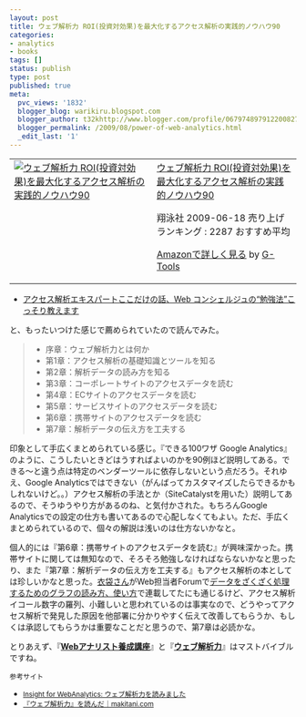 ```yaml
---
layout: post
title: ウェブ解析力 ROI(投資対効果)を最大化するアクセス解析の実践的ノウハウ90
categories:
- analytics
- books
tags: []
status: publish
type: post
published: true
meta:
  pvc_views: '1832'
  blogger_blog: warikiru.blogspot.com
  blogger_author: t32khttp://www.blogger.com/profile/06797489791220082722noreply@blogger.com
  blogger_permalink: /2009/08/power-of-web-analytics.html
  _edit_last: '1'
---
```

<table border="0" cellpadding="5">
<tbody>
<tr>
<td valign="top"><a href="http://www.amazon.co.jp/exec/obidos/ASIN/4798119563/warikiru-22/ref=nosim/" target="_blank"><img class="fig" src="http://ecx.images-amazon.com/images/I/51h5gEV22DL._SL160_.jpg" border="0" alt="ウェブ解析力 ROI(投資対効果)を最大化するアクセス解析の実践的ノウハウ90" /></a></td>
<td valign="top"><span><a href="http://www.amazon.co.jp/%E3%82%A6%E3%82%A7%E3%83%96%E8%A7%A3%E6%9E%90%E5%8A%9B-ROI-%E6%8A%95%E8%B3%87%E5%AF%BE%E5%8A%B9%E6%9E%9C-%E3%82%92%E6%9C%80%E5%A4%A7%E5%8C%96%E3%81%99%E3%82%8B%E3%82%A2%E3%82%AF%E3%82%BB%E3%82%B9%E8%A7%A3%E6%9E%90%E3%81%AE%E5%AE%9F%E8%B7%B5%E7%9A%84%E3%83%8E%E3%82%A6%E3%83%8F%E3%82%A690-%E6%9D%91%E4%B8%8A/dp/4798119563%3FSubscriptionId%3D15SMZCTB9V8NGR2TW082%26tag%3Dwarikiru-22%26linkCode%3Dxm2%26camp%3D2025%26creative%3D165953%26creativeASIN%3D4798119563" target="_blank">ウェブ解析力 ROI(投資対効果)を最大化するアクセス解析の実践的ノウハウ90</a><img src="http://www.assoc-amazon.jp/e/ir?t=warikiru-22&amp;l=ur2&amp;o=9" border="0" alt="" width="1" height="1" />

翔泳社  2009-06-18
売り上げランキング : 2287
おすすめ平均  <img src="http://g-images.amazon.com/images/G/01/detail/stars-5-0.gif" alt="" />

<a href="http://www.amazon.co.jp/%E3%82%A6%E3%82%A7%E3%83%96%E8%A7%A3%E6%9E%90%E5%8A%9B-ROI-%E6%8A%95%E8%B3%87%E5%AF%BE%E5%8A%B9%E6%9E%9C-%E3%82%92%E6%9C%80%E5%A4%A7%E5%8C%96%E3%81%99%E3%82%8B%E3%82%A2%E3%82%AF%E3%82%BB%E3%82%B9%E8%A7%A3%E6%9E%90%E3%81%AE%E5%AE%9F%E8%B7%B5%E7%9A%84%E3%83%8E%E3%82%A6%E3%83%8F%E3%82%A690-%E6%9D%91%E4%B8%8A/dp/4798119563%3FSubscriptionId%3D15SMZCTB9V8NGR2TW082%26tag%3Dwarikiru-22%26linkCode%3Dxm2%26camp%3D2025%26creative%3D165953%26creativeASIN%3D4798119563" target="_blank">Amazonで詳しく見る</a> <span>by <a href="http://www.goodpic.com/mt/aws/index.html">G-Tools</a></span>

</span></td>
</tr>
</tbody>
</table>
<ul>
	<li><a href="http://japan.internet.com/busnews/20090702/8.html">アクセス解析エキスパートここだけの話、Web コンシェルジュの“勉強法”こっそり教えます</a></li>
</ul>
と、もったいつけた感じで薦められていたので読んでみた。
<blockquote>
<ul>
	<li>序章：ウェブ解析力とは何か</li>
	<li>第1章：アクセス解析の基礎知識とツールを知る</li>
	<li>第2章：解析データの読み方を知る</li>
	<li>第3章：コーポレートサイトのアクセスデータを読む</li>
	<li>第4章：ECサイトのアクセスデータを読む</li>
	<li>第5章：サービスサイトのアクセスデータを読む</li>
	<li>第6章：携帯サイトのアクセスデータを読む</li>
	<li>第7章：解析データの伝え方を工夫する</li>
</ul>
</blockquote>
印象として手広くまとめられている感じ。『できる100ワザ Google Analytics』のように、こうしたいときどはうすればよいのかを90例ほど説明してある。できる～と違う点は特定のベンダーツールに依存しないという点だろう。それゆえ、Google Analyticsではできない（がんばってカスタマイズしたらできるかもしれないけど。。）アクセス解析の手法とか（SiteCatalystを用いた）説明してあるので、そうゆうやり方があるのね、と気付かされた。もちろんGoogle Analyticsでの設定の仕方も書いてあるので心配しなくてもよい。ただ、手広くまとめられているので、個々の解説は浅いのは仕方ないかなと。

個人的には『第6章：携帯サイトのアクセスデータを読む』が興味深かった。携帯サイトに関しては無知なので、そろそろ勉強しなければならないかなと思ったり、また『第7章：解析データの伝え方を工夫する』もアクセス解析の本としては珍しいかなと思った。<a href="http://ibukuro.blogspot.com/">衣袋さん</a>がWeb担当者Forumで<a href="http://web-tan.forum.impressrd.jp/l/2852">データをざくざく処理するためのグラフの読み方、使い方</a>で連載してたにも通じるけど、アクセス解析イコール数字の羅列、小難しいと思われているのは事実なので、どうやってアクセス解析で発見した原因を他部署に分かりやすく伝えて改善してもらうか、もしくは承認してもらうかは重要なことだと思うので、第7章は必読かな。

とりあえず、『<a href="http://www.amazon.co.jp/gp/product/4798117897?ie=UTF8&amp;tag=warikiru-22&amp;linkCode=as2&amp;camp=247&amp;creative=7399&amp;creativeASIN=4798117897"><span style="font-weight: bold;">Webアナリスト養成講座</span></a>』と『<a href="http://www.amazon.co.jp/gp/product/4798119563?ie=UTF8&amp;tag=warikiru-22&amp;linkCode=as2&amp;camp=247&amp;creative=7399&amp;creativeASIN=4798119563"><span style="font-weight: bold;">ウェブ解析力</span></a>』はマストバイブルですね。
<ul></ul>
<span style="font-size: 85%;">
参考サイト
</span>
<ul>
	<li><span style="font-size: 85%;"><a href="http://ibukuro.blogspot.com/2009/06/blog-post_1901.html">Insight for WebAnalytics: ウェブ解析力を読みました</a></span></li>
	<li><span style="font-size: 85%;"><a href="http://makitani.com/2009/07/web_kaisekiryoku.html">『ウェブ解析力』を読んだ｜makitani.com</a></span></li>
</ul>
